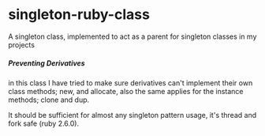 # singleton-ruby-class
A singleton class, implemented to act as a parent for singleton classes in my projects

##### Preventing Derivatives
in this class I have tried to make sure derivatives can't implement their own class methods; new, and allocate, also the same applies for the instance methods; clone and dup.

It should be sufficient for almost any singleton pattern usage, it's thread and fork safe (ruby 2.6.0).

